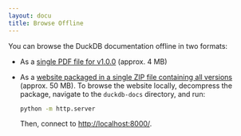 ```yaml
---
layout: docu
title: Browse Offline
---
```


You can browse the DuckDB documentation offline in two formats:

* As a [single PDF file for v1.0.0](https://blobs.duckdb.org/docs/duckdb-docs-1.0.0.pdf) (approx. 4 MB)

* As a [website packaged in a single ZIP file containing all versions](/duckdb-docs.zip) (approx. 50 MB). To browse the website locally, decompress the package, navigate to the `duckdb-docs` directory, and run:

  ```bash
  python -m http.server
  ```

    Then, connect to <http://localhost:8000/>.
